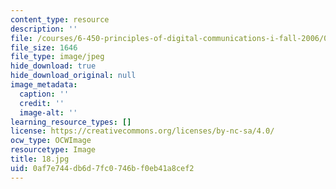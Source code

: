 ```yaml
---
content_type: resource
description: ''
file: /courses/6-450-principles-of-digital-communications-i-fall-2006/0af7e744db6d7fc0746bf0eb41a8cef2_18.jpg
file_size: 1646
file_type: image/jpeg
hide_download: true
hide_download_original: null
image_metadata:
  caption: ''
  credit: ''
  image-alt: ''
learning_resource_types: []
license: https://creativecommons.org/licenses/by-nc-sa/4.0/
ocw_type: OCWImage
resourcetype: Image
title: 18.jpg
uid: 0af7e744-db6d-7fc0-746b-f0eb41a8cef2
---
```

